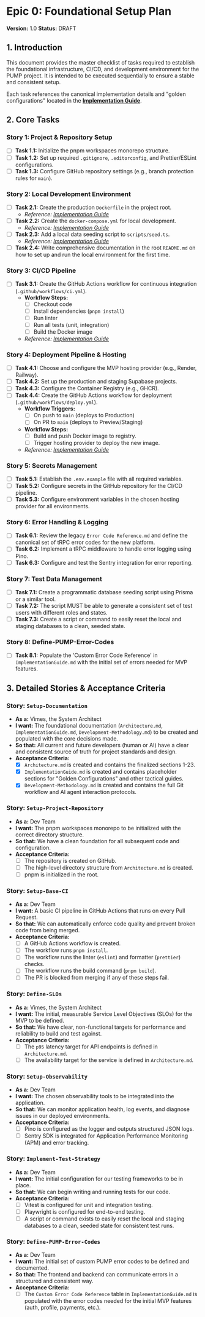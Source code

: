 # Epic 0: Foundational Setup Plan

**Version:** 1.0
**Status:** DRAFT

## 1. Introduction

This document provides the master checklist of tasks required to establish the foundational infrastructure, CI/CD, and development environment for the PUMP project. It is intended to be executed sequentially to ensure a stable and consistent setup.

Each task references the canonical implementation details and "golden configurations" located in the **[Implementation Guide](./03.2-Implementation-Guide.md)**.

## 2. Core Tasks

### Story 1: Project & Repository Setup
- [ ] **Task 1.1:** Initialize the pnpm workspaces monorepo structure.
- [ ] **Task 1.2:** Set up required `.gitignore`, `.editorconfig`, and Prettier/ESLint configurations.
- [ ] **Task 1.3:** Configure GitHub repository settings (e.g., branch protection rules for `main`).

### Story 2: Local Development Environment
- [ ] **Task 2.1:** Create the production `Dockerfile` in the project root.
    -   *Reference: [Implementation Guide](./03.2-Implementation-Guide.md#5-golden-configurations)*
- [ ] **Task 2.2:** Create the `docker-compose.yml` for local development.
    -   *Reference: [Implementation Guide](./03.2-Implementation-Guide.md#5-golden-configurations)*
- [ ] **Task 2.3:** Add a local data seeding script to `scripts/seed.ts`.
    -   *Reference: [Implementation Guide](./03.2-Implementation-Guide.md#5-golden-configurations)*
- [ ] **Task 2.4:** Write comprehensive documentation in the root `README.md` on how to set up and run the local environment for the first time.

### Story 3: CI/CD Pipeline
- [ ] **Task 3.1:** Create the GitHub Actions workflow for continuous integration (`.github/workflows/ci.yml`).
    -   **Workflow Steps:**
        -   [ ] Checkout code
        -   [ ] Install dependencies (`pnpm install`)
        -   [ ] Run linter
        -   [ ] Run all tests (unit, integration)
        -   [ ] Build the Docker image
    -   *Reference: [Implementation Guide](./03.2-Implementation-Guide.md#5-golden-configurations)*

### Story 4: Deployment Pipeline & Hosting
- [ ] **Task 4.1:** Choose and configure the MVP hosting provider (e.g., Render, Railway).
- [ ] **Task 4.2:** Set up the production and staging Supabase projects.
- [ ] **Task 4.3:** Configure the Container Registry (e.g., GHCR).
- [ ] **Task 4.4:** Create the GitHub Actions workflow for deployment (`.github/workflows/deploy.yml`).
    -   **Workflow Triggers:**
        -   [ ] On push to `main` (deploys to Production)
        -   [ ] On PR to `main` (deploys to Preview/Staging)
    -   **Workflow Steps:**
        -   [ ] Build and push Docker image to registry.
        -   [ ] Trigger hosting provider to deploy the new image.
    -   *Reference: [Implementation Guide](./03.2-Implementation-Guide.md#5-golden-configurations)*

### Story 5: Secrets Management
- [ ] **Task 5.1:** Establish the `.env.example` file with all required variables.
- [ ] **Task 5.2:** Configure secrets in the GitHub repository for the CI/CD pipeline.
- [ ] **Task 5.3:** Configure environment variables in the chosen hosting provider for all environments.

### Story 6: Error Handling & Logging
- [ ] **Task 6.1:** Review the legacy `Error Code Reference.md` and define the canonical set of tRPC error codes for the new platform.
- [ ] **Task 6.2:** Implement a tRPC middleware to handle error logging using Pino.
- [ ] **Task 6.3:** Configure and test the Sentry integration for error reporting.

### Story 7: Test Data Management
- [ ] **Task 7.1:** Create a programmatic database seeding script using Prisma or a similar tool.
- [ ] **Task 7.2:** The script MUST be able to generate a consistent set of test users with different roles and states.
- [ ] **Task 7.3:** Create a script or command to easily reset the local and staging databases to a clean, seeded state.

### Story 8: Define-PUMP-Error-Codes
- [ ] **Task 8.1:** Populate the 'Custom Error Code Reference' in `ImplementationGuide.md` with the initial set of errors needed for MVP features.

## 3. Detailed Stories & Acceptance Criteria

### Story: `Setup-Documentation`
- **As a:** Vimes, the System Architect
- **I want:** The foundational documentation (`Architecture.md`, `ImplementationGuide.md`, `Development-Methodology.md`) to be created and populated with the core decisions made.
- **So that:** All current and future developers (human or AI) have a clear and consistent source of truth for project standards and design.
- **Acceptance Criteria:**
    - [x] `Architecture.md` is created and contains the finalized sections 1-23.
    - [x] `ImplementationGuide.md` is created and contains placeholder sections for "Golden Configurations" and other tactical guides.
    - [x] `Development-Methodology.md` is created and contains the full Git workflow and AI agent interaction protocols.

### Story: `Setup-Project-Repository`
- **As a:** Dev Team
- **I want:** The pnpm workspaces monorepo to be initialized with the correct directory structure.
- **So that:** We have a clean foundation for all subsequent code and configuration.
- **Acceptance Criteria:**
    - [ ] The repository is created on GitHub.
    - [ ] The high-level directory structure from `Architecture.md` is created.
    - [ ] pnpm is initialized in the root.

### Story: `Setup-Base-CI`
- **As a:** Dev Team
- **I want:** A basic CI pipeline in GitHub Actions that runs on every Pull Request.
- **So that:** We can automatically enforce code quality and prevent broken code from being merged.
- **Acceptance Criteria:**
    - [ ] A GitHub Actions workflow is created.
    - [ ] The workflow runs `pnpm install`.
    - [ ] The workflow runs the linter (`eslint`) and formatter (`prettier`) checks.
    - [ ] The workflow runs the build command (`pnpm build`).
    - [ ] The PR is blocked from merging if any of these steps fail.

### Story: `Define-SLOs`
- **As a:** Vimes, the System Architect
- **I want:** The initial, measurable Service Level Objectives (SLOs) for the MVP to be defined.
- **So that:** We have clear, non-functional targets for performance and reliability to build and test against.
- **Acceptance Criteria:**
    - [ ] The `p95` latency target for API endpoints is defined in `Architecture.md`.
    - [ ] The availability target for the service is defined in `Architecture.md`.

### Story: `Setup-Observability`
- **As a:** Dev Team
- **I want:** The chosen observability tools to be integrated into the application.
- **So that:** We can monitor application health, log events, and diagnose issues in our deployed environments.
- **Acceptance Criteria:**
    - [ ] Pino is configured as the logger and outputs structured JSON logs.
    - [ ] Sentry SDK is integrated for Application Performance Monitoring (APM) and error tracking.

### Story: `Implement-Test-Strategy`
- **As a:** Dev Team
- **I want:** The initial configuration for our testing frameworks to be in place.
- **So that:** We can begin writing and running tests for our code.
- **Acceptance Criteria:**
    - [ ] Vitest is configured for unit and integration testing.
    - [ ] Playwright is configured for end-to-end testing.
    - [ ] A script or command exists to easily reset the local and staging databases to a clean, seeded state for consistent test runs.

### Story: `Define-PUMP-Error-Codes`
- **As a:** Dev Team
- **I want:** The initial set of custom PUMP error codes to be defined and documented.
- **So that:** The frontend and backend can communicate errors in a structured and consistent way.
- **Acceptance Criteria:**
    - [ ] The `Custom Error Code Reference` table in `ImplementationGuide.md` is populated with the error codes needed for the initial MVP features (auth, profile, payments, etc.).

